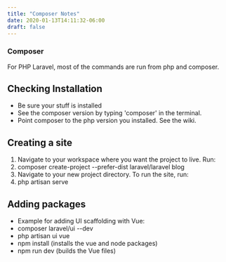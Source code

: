 ```yaml
---
title: "Composer Notes"
date: 2020-01-13T14:11:32-06:00
draft: false
---
```


### Composer

For PHP Laravel, most of the commands are run from php and composer.

## Checking Installation

* Be sure your stuff is installed
* See the composer version by typing 'composer' in the terminal.
* Point composer to the php version you installed. See the wiki.

## Creating a site

1. Navigate to your workspace where you want the project to live. Run:
1. composer create-project --prefer-dist laravel/laravel blog
1. Navigate to your new project directory. To run the site, run:
1. php artisan serve

## Adding packages

* Example for adding UI scaffolding with Vue:
* composer laravel/ui --dev
* php artisan ui vue
* npm install (installs the vue and node packages)
* npm run dev (builds the Vue files)
